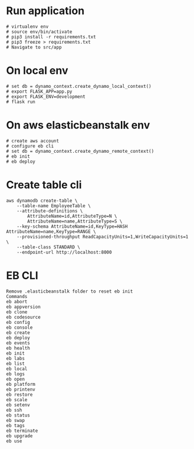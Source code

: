 
# Run application
    # virtualenv env
    # source env/bin/activate
    # pip3 install -r requirements.txt
    # pip3 freeze > requirements.txt
    # Navigate to src/app
# On local env
    # set db = dynamo_context.create_dynamo_local_context()
    # export FLASK_APP=app.py
    # export FLASK_ENV=development
    # flask run
# On aws elasticbeanstalk env
    # create aws account
    # configure eb cli
    # set db = dynamo_context.create_dynamo_remote_context()
    # eb init
    # eb deploy
# Create table cli
    aws dynamodb create-table \
        --table-name EmployeeTable \
        --attribute-definitions \
            AttributeName=id,AttributeType=N \
            AttributeName=name,AttributeType=S \
        --key-schema AttributeName=id,KeyType=HASH AttributeName=name,KeyType=RANGE \
        --provisioned-throughput ReadCapacityUnits=1,WriteCapacityUnits=1 \
        --table-class STANDARD \
        --endpoint-url http://localhost:8000
# EB CLI
    Remove .elasticbeanstalk folder to reset eb init
    Commands
    eb abort
    eb appversion
    eb clone
    eb codesource
    eb config
    eb console
    eb create
    eb deploy
    eb events
    eb health
    eb init
    eb labs
    eb list
    eb local
    eb logs
    eb open
    eb platform
    eb printenv
    eb restore
    eb scale
    eb setenv
    eb ssh
    eb status
    eb swap
    eb tags
    eb terminate
    eb upgrade
    eb use